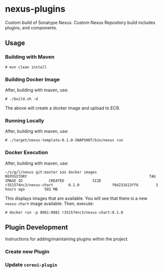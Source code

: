 # nexus-plugins

Custom build of Sonatype Nexus. Custom Nexus Repository build includes plugins, and components.

## Usage

### Building with Maven

```
# mvn clean install
```

### Building Docker Image

After, building with maven, use:

```
# ./build.sh -d
```

The above will create a docker image and upload to ECR.

### Running Locally

After, building with maven, use:

```
# ./target/nexus-template-0.1.0-SNAPSHOT/bin/nexus run
```

### Docker Execution

After, building with maven, use:

```
~/s/g/l/nexus git:master ❯❯❯ docker images
REPOSITORY                                                        TAG                 IMAGE ID            CREATED             SIZE
r351574nc3/nexus-chart       0.1.0               f6d231613ff6        3 hours ago         502 MB

```

This displays images that are available. You will see that there is a new `nexus-chart` image available. Then, execute:

```
# docker run -p 8081:8081 r351574nc3/nexus-chart:0.1.0
```

## Plugin Development

Instructions for adding/maintaining plugins within the project.

### Create new Plugin

### Update `coreui-plugin`
